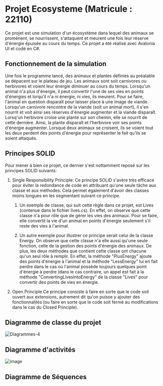 # Projet Ecosysteme (Matricule : 22110)

Ce projet est une simulation d'un écosystème dans lequel des animaux se promènent, se nourrissent, s'attaquent et meurent une fois leur réserve d'énergie épuisée au cours du temps. Ce projet a été réalisé avec Avalonia UI et codé en C#.

## Fonctionnement de la simulation

Une fois le programme lancé, des animaux et plantes définies au préalable se dépacent sur le plateau de jeu. Les animaux sont soit carnivores ou herbivores et voient leur énergie diminuer au cours du temps. Lorsqu'un animal n'a plus d'énergie, il peut convertir l'une de ses vies en points d'énergies et lorqu'il n'a ni énergie, ni vies, ils meurent. Pour se faire, l'animal en question disparaît pour laisser place à une image de viande. Lorsqu'un carnivore rencontre de la viande (soit un animal mort), il s'en nourrit et voit ainsi ses réserves d'énergie augmenter et la viande disparaît. Lorsq'un herbivore croise une plante sur son chemin, elle se nourrit de cette dernière. Ainsi, la plante disparaît et l'herbivore voir ses points d'énergie augmenter. Lorsque deux animaux se croisent, ils se voient tout les deux perdent des points d'énergie pour représenter le fait qu'ils se soient attaqués. 

## Principes SOLID
Pour mener à bien ce projet, ce dernier s'est nottamment reposé sur les principes SOLID suivants:
1) Single Responsibility Principle:
   Ce principe SOLID s'avère très efficace pour éviter la redondance de code en attribuant qu'une seule tâche aux classe et aux méthodes. Cela permet également d'avoir des classes moins longues en les segmentant suivant ce principe.
   1) Un exemple de classe, qui suit cette règle dans ce projet, est Lives (contenue dans le fichier lives.cs). En effet, on observe que cette classe n'a pour rôle que de gérer les vies des animaux. Pour se faire, elle convertit la vie d'un animal en points d'énergie seulement s'il reste des vies à l'animal.

   3) Un autre exemple pour illustrer ce principe serait celui de la classe Energy. On observe que cette classe n'a elle aussi qu'une seule fonction, celle de la gestion des points d'énergie des animaux. De plus, les deux méthodes que contient cette classe ont chacune qu'un seul rôle à remplir. En effet, la méthode "PlusEnergy" ajoute des points d'énergie à l'animal et la méthode "LessEnergy" lui en fait perdre dans le cas où l'animal possède toujours quelques point d'énergie à perdre (dans le cas contraire, un appel est fait à la méthode "ConvertingLivesIntoEnergy" de la classe "Lives" pour convertir des points de vies en énergie.

2) Open Principle
   Ce principe consiste à faire en sorte que le code soit ouvert aux extensions, autrement dit qu'on puisse y ajouter des fonctionnalités (ou faire en sorte que le code soit fermé au modifications dans le cas du Closed Principle).
   
## Diagramme de classe du projet

![Diagrammes-4](https://github.com/user-attachments/assets/a5bf0457-a25e-428a-bd1c-1f508d911a5c)

## Diagramme d'activités
![image](https://github.com/user-attachments/assets/5e14e1d1-8753-4ef8-bf02-8a0bd956b9c3)

## Diagramme de Séquences

